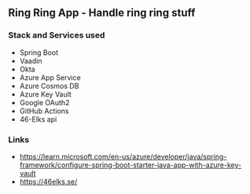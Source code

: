 ## Ring Ring App - Handle ring ring stuff

### Stack and Services used
* Spring Boot
* Vaadin
* Okta
* Azure App Service
* Azure Cosmos DB
* Azure Key Vault
* Google OAuth2
* GitHub Actions
* 46-Elks api

### Links
* https://learn.microsoft.com/en-us/azure/developer/java/spring-framework/configure-spring-boot-starter-java-app-with-azure-key-vault
* https://46elks.se/